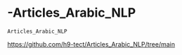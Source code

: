 # -Articles_Arabic_NLP
    Articles_Arabic_NLP
    
https://github.com/h9-tect/Articles_Arabic_NLP/tree/main
